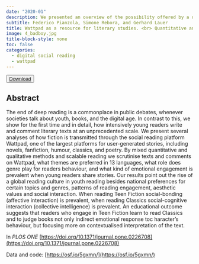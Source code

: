 ```yaml
---
date: "2020-01"
description: We presented an overview of the possibility offered by a digital social reading platform like Wattpad for the study of reader response.
subtitle: Federico Pianzola, Simone Rebora, and Gerhard Lauer
title: Wattpad as a resource for literary studies. <br> Quantitative and qualitative examples of the importance of digital social reading and readers’ comments in the margins
image: 4_badboy.jpg
title-block-style: none
toc: false
categories: 
  - digital social reading
  - wattpad
---
```


<button type="button" class="btn btn-outline-success" target="_blank"><a href="https://journals.plos.org/plosone/article?id=10.1371/journal.pone.0226708">Download</a></button>



## Abstract 
The end of deep reading is a commonplace in public debates, whenever societies talk about youth, books, and the digital age. In contrast to this, we show for the first time and in detail, how intensively young readers write and comment literary texts at an unprecedented scale. We present several analyses of how fiction is transmitted through the social reading platform Wattpad, one of the largest platforms for user-generated stories, including novels, fanfiction, humour, classics, and poetry. By mixed quantitative and qualitative methods and scalable reading we scrutinise texts and comments on Wattpad, what themes are preferred in 13 languages, what role does genre play for readers behaviour, and what kind of emotional engagement is prevalent when young readers share stories. Our results point out the rise of a global reading culture in youth reading besides national preferences for certain topics and genres, patterns of reading engagement, aesthetic values and social interaction. When reading Teen Fiction social-bonding (affective interaction) is prevalent, when reading Classics social-cognitive interaction (collective intelligence) is prevalent. An educational outcome suggests that readers who engage in Teen Fiction learn to read Classics and to judge books not only indirect emotional response toc haracter’s behaviour, but focusing more on contextualised interpretation of the text.

In *PLOS ONE* [https://doi.org/10.1371/journal.pone.0226708](https://doi.org/10.1371/journal.pone.0226708)

Data and code: [https://osf.io/5gxmn/](https://osf.io/5gxmn/)